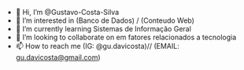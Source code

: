 - 👋 Hi, I’m @Gustavo-Costa-Silva
- 👀 I’m interested in (Banco de Dados) / (Conteudo Web)
- 🌱 I’m currently learning Sistemas de Informação Geral
- 💞️ I’m looking to collaborate on em fatores relacionados a tecnologia 
- 📫 How to reach me (IG: @gu.davicosta)// (EMAIL: gu.davicosta@gmail.com)

<!---
Gustavo-Costa-Silva/Gustavo-Costa-Silva is a ✨ special ✨ repository because its `README.md` (this file) appears on your GitHub profile.
You can click the Preview link to take a look at your changes.
--->
